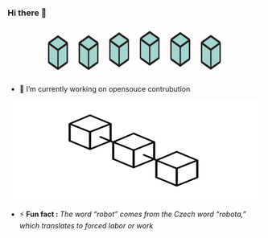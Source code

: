 ### Hi there :wave:
<img src="https://github.com/6D-pixel/6D-pixel/blob/main/a1%20(2).gif" width="1000" height="100" />

- 🔭 I’m currently working on opensouce contrubution

<img src="https://github.com/6D-pixel/6D-pixel/blob/main/a2.gif" width="500" height="200" />

- ⚡ <b>Fun fact :</b> <i> The word “robot” comes from the Czech word “robota,” which translates to forced labor or work</i>
         
